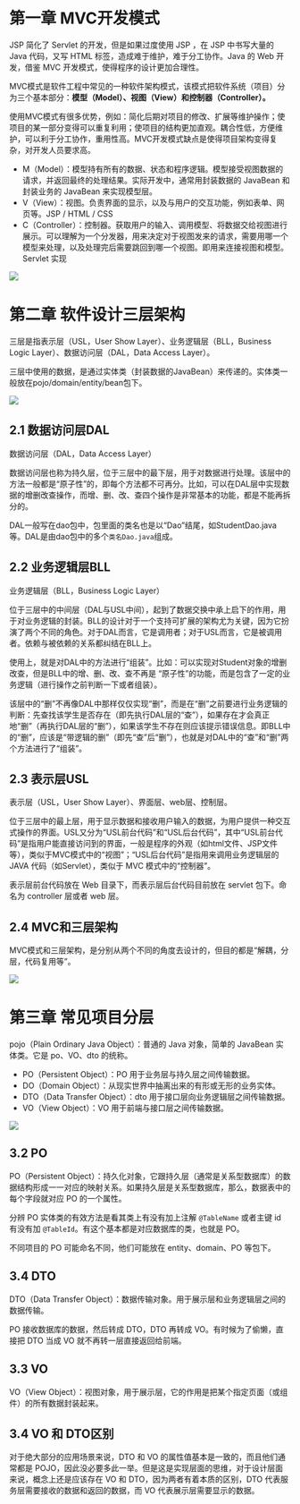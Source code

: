 # 第一章 MVC开发模式

JSP 简化了 Servlet 的开发，但是如果过度使用 JSP ，在 JSP 中书写大量的 Java 代码，又写 HTML 标签，造成难于维护，难于分工协作。Java 的 Web 开发，借鉴 MVC 开发模式，使得程序的设计更加合理性。

MVC模式是软件工程中常见的一种软件架构模式，该模式把软件系统（项目）分为三个基本部分：**模型（Model）、视图（View）和控制器（Controller）。**

使用MVC模式有很多优势，例如：简化后期对项目的修改、扩展等维护操作；使项目的某一部分变得可以重复利用；使项目的结构更加直观。耦合性低，方便维护，可以利于分工协作，重用性高。MVC开发模式缺点是使得项目架构变得复杂，对开发人员要求高。

* M（Model）：模型持有所有的数据、状态和程序逻辑。模型接受视图数据的请求，并返回最终的处理结果。实际开发中，通常用封装数据的 JavaBean 和封装业务的 JavaBean 来实现模型层。
* V（View）：视图。负责界面的显示，以及与用户的交互功能，例如表单、网页等。JSP / HTML / CSS
* C（Controller）：控制器。获取用户的输入、调用模型、将数据交给视图进行展示。可以理解为一个分发器，用来决定对于视图发来的请求，需要用哪一个模型来处理，以及处理完后需要跳回到哪一个视图。即用来连接视图和模型。Servlet 实现

<img src="D:\Java\笔记\图片\3-16【软件设计架构】\1-1.png" />

# 第二章 软件设计三层架构

<!-- POJO(Plain Old Java Objects)普通的Java对象 -->

三层是指表示层（USL，User Show Layer）、业务逻辑层（BLL，Business Logic Layer）、数据访问层（DAL，Data Access Layer）。

三层中使用的数据，是通过实体类（封装数据的JavaBean）来传递的。实体类一般放在pojo/domain/entity/bean包下。

<img src="D:\Java\笔记\图片\3-16【软件设计架构】\2-1.png" />

## 2.1 数据访问层DAL

数据访问层（DAL，Data Access Layer）

数据访问层也称为持久层，位于三层中的最下层，用于对数据进行处理。该层中的方法一般都是“原子性”的，即每个方法都不可再分。比如，可以在DAL层中实现数据的增删改查操作，而增、删、改、查四个操作是非常基本的功能，都是不能再拆分的。

DAL一般写在dao包中，包里面的类名也是以“Dao”结尾，如StudentDao.java等。DAL是由dao包中的多个`类名Dao.java`组成。

## 2.2 业务逻辑层BLL

业务逻辑层（BLL，Business Logic Layer）

位于三层中的中间层（DAL与USL中间），起到了数据交换中承上启下的作用，用于对业务逻辑的封装。BLL的设计对于一个支持可扩展的架构尤为关键，因为它扮演了两个不同的角色。对于DAL而言，它是调用者；对于USL而言，它是被调用者。依赖与被依赖的关系都纠结在BLL上。

使用上，就是对DAL中的方法进行“组装”。比如：可以实现对Student对象的增删改查，但是BLL中的增、删、改、查不再是 “原子性”的功能，而是包含了一定的业务逻辑（进行操作之前判断一下或者组装）。

该层中的“删”不再像DAL中那样仅仅实现“删”，而是在“删”之前要进行业务逻辑的判断：先查找该学生是否存在（即先执行DAL层的“查”），如果存在才会真正地“删”（再执行DAL层的“删”），如果该学生不存在则应该提示错误信息。即BLL中的“删”，应该是“带逻辑的删”（即先“查”后“删”），也就是对DAL中的“查”和“删”两个方法进行了“组装”。

## 2.3 表示层USL

表示层（USL，User Show Layer）、界面层、web层、控制层。

位于三层中的最上层，用于显示数据和接收用户输入的数据，为用户提供一种交互式操作的界面。USL又分为“USL前台代码”和“USL后台代码”，其中“USL前台代码”是指用户能直接访问到的界面，一般是程序的外观（如html文件、JSP文件等），类似于MVC模式中的“视图”；“USL后台代码”是指用来调用业务逻辑层的 JAVA 代码（如Servlet），类似于 MVC 模式中的“控制器”。

表示层前台代码放在 Web 目录下，而表示层后台代码目前放在 servlet 包下。命名为 controller 层或者 web 层。

## 2.4 MVC和三层架构

MVC模式和三层架构，是分别从两个不同的角度去设计的，但目的都是“解耦，分层，代码复用等”。

<img src="D:\Java\笔记\图片\3-16【软件设计架构】\2-2.png" />

# 第三章 常见项目分层

<!-- plain:清除的、朴素的、坦率地；ordinary:平常的、平凡的、平庸的 -->

pojo（Plain Ordinary Java Object）：普通的 Java 对象，简单的 JavaBean 实体类。它是 po、VO、dto 的统称。

- PO（Persistent Object）：PO 用于业务层与持久层之间传输数据。
- DO（Domain Object）：从现实世界中抽离出来的有形或无形的业务实体。
- DTO（Data Transfer Object）：dto 用于接口层向业务逻辑层之间传输数据。
- VO（View Object）：VO 用于前端与接口层之间传输数据。

![](D:\Java\笔记\图片\3-16【软件设计架构】\3-1.png)

## 3.2 PO

PO（Persistent Object）：持久化对象，它跟持久层（通常是关系型数据库）的数据结构形成一一对应的映射关系。如果持久层是关系型数据库，那么，数据表中的每个字段就对应 PO 的一个属性。

分辨 PO 实体类的有效方法是看其类上有没有加上注解 `@TableName` 或者主键 id 有没有加 `@TableId`。有这个基本都是对应数据库的类，也就是 PO。

不同项目的 PO 可能命名不同，他们可能放在 entity、domain、PO 等包下。

## 3.4 DTO

DTO（Data Transfer Object）：数据传输对象。用于展示层和业务逻辑层之间的数据传输。

PO 接收数据库的数据，然后转成 DTO，DTO 再转成 VO。有时候为了偷懒，直接把 DTO 当成 VO 就不再转一层直接返回给前端。

## 3.3 VO

VO（View Object）：视图对象，用于展示层，它的作用是把某个指定页面（或组件）的所有数据封装起来。

## 3.4 VO 和 DTO区别

对于绝大部分的应用场景来说，DTO 和 VO 的属性值基本是一致的，而且他们通常都是 POJO，因此没必要多此一举。但是这是实现层面的思维，对于设计层面来说，概念上还是应该存在 VO 和 DTO，因为两者有着本质的区别，DTO 代表服务层需要接收的数据和返回的数据，而 VO 代表展示层需要显示的数据。